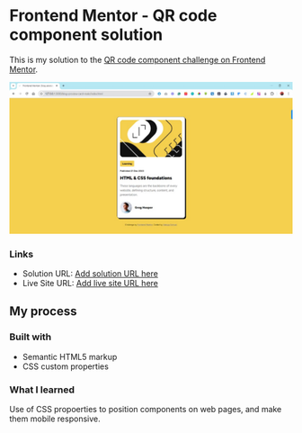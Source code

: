 # Frontend Mentor - QR code component solution

This is my solution to the [QR code component challenge on Frontend Mentor](https://www.frontendmentor.io/challenges/qr-code-component-iux_sIO_H). 


![](./solution.jpg)

### Links

- Solution URL: [Add solution URL here](https://github.com/samuel-faith/Blog-preview-card)
- Live Site URL: [Add live site URL here](https://samuel-faith.github.io/Blog-preview-card/)

## My process

### Built with

- Semantic HTML5 markup
- CSS custom properties

### What I learned

Use of CSS propoerties to position components on web pages, and make them mobile responsive.

